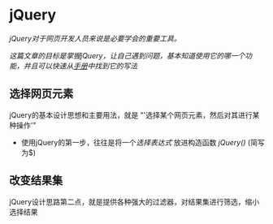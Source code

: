 # jQuery

*jQuery对于网页开发人员来说是必要学会的重要工具。*

*这篇文章的目标是掌握jQuery，让自己遇到问题，基本知道使用它的哪一个功能，并且可以快速从[手册](http://api.jquery.com/)中找到它的写法*

## 选择网页元素

jQuery的基本设计思想和主要用法，就是 "'选择某个网页元素，然后对其进行某种操作'"

* 使用jQuery的第一步，往往是将一个*选择表达式* 放进构造函数 *jQuery()* (简写为$)

## 改变结果集

jQuery设计思路第二点，就是提供各种强大的过滤器，对结果集进行筛选，缩小选择结果